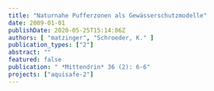 ```yaml
---
title: "Naturnahe Pufferzonen als Gewässerschutzmodelle"
date: 2009-01-01
publishDate: 2020-05-25T15:14:06Z
authors: [ "matzinger", "Schroeder, K." ]
publication_types: ["2"]
abstract: ""
featured: false
publication: " *Mittendrin* 36 (2): 6-6"
projects: ["aquisafe-2"]
---
```


